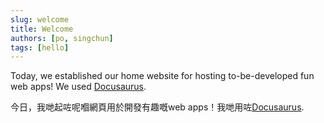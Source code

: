 ```yaml
---
slug: welcome
title: Welcome
authors: [po, singchun]
tags: [hello]
---
```


Today, we established our home website for hosting to-be-developed fun web apps! We used [Docusaurus](https://docusaurus.io/).

今日，我哋起咗呢嗰網頁用於開發有趣嘅web apps！我哋用咗[Docusaurus](https://docusaurus.io/).


